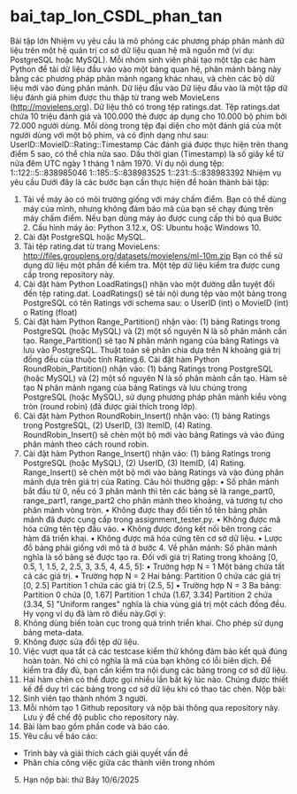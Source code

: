 # bai_tap_lon_CSDL_phan_tan
Bài tập lớn
Nhiệm vụ yêu cầu là mô phỏng các phương pháp phân mảnh dữ liệu trên một hệ quản trị cơ sở
dữ liệu quan hệ mã nguồn mở (ví dụ: PostgreSQL hoặc MySQL). Mỗi nhóm sinh viên phải tạo
một tập các hàm Python để tải dữ liệu đầu vào vào một bảng quan hệ, phân mảnh bảng này bằng
các phương pháp phân mảnh ngang khác nhau, và chèn các bộ dữ liệu mới vào đúng phân mảnh.
Dữ liệu đầu vào
Dữ liệu đầu vào là một tập dữ liệu đánh giá phim được thu thập từ trang web MovieLens
(http://movielens.org). Dữ liệu thô có trong tệp ratings.dat.
Tệp ratings.dat chứa 10 triệu đánh giá và 100.000 thẻ được áp dụng cho 10.000 bộ phim bởi
72.000 người dùng. Mỗi dòng trong tệp đại diện cho một đánh giá của một người dùng với một
bộ phim, và có định dạng như sau:
UserID::MovieID::Rating::Timestamp
Các đánh giá được thực hiện trên thang điểm 5 sao, có thể chia nửa sao. Dấu thời gian
(Timestamp) là số giây kể từ nửa đêm UTC ngày 1 tháng 1 năm 1970. Ví dụ nội dung tệp:
1::122::5::838985046
1::185::5::838983525
1::231::5::838983392
Nhiệm vụ yêu cầu
Dưới đây là các bước bạn cần thực hiện để hoàn thành bài tập:
1. Tải về máy ảo có môi trường giống với máy chấm điểm. Bạn có thể dùng máy của mình,
nhưng không đảm bảo mã của bạn sẽ chạy đúng trên máy chấm điểm. Nếu bạn dùng máy
ảo được cung cấp thì bỏ qua Bước 2.
Cấu hình máy ảo: Python 3.12.x, OS: Ubuntu hoặc Windows 10.
2. Cài đặt PostgreSQL hoặc MySQL.
3. Tải tệp rating.dat từ trang MovieLens:
http://files.grouplens.org/datasets/movielens/ml-10m.zip
Bạn có thể sử dụng dữ liệu một phần để kiểm tra. Một tệp dữ liệu kiểm tra được cung cấp
trong repository này.
4. Cài đặt hàm Python LoadRatings() nhận vào một đường dẫn tuyệt đối đến tệp
rating.dat.
LoadRatings() sẽ tải nội dung tệp vào một bảng trong PostgreSQL có tên Ratings với
schema sau:
o UserID (int)
o MovieID (int)
o Rating (float)
5. Cài đặt hàm Python Range_Partition() nhận vào: (1) bảng Ratings trong PostgreSQL
(hoặc MySQL) và (2) một số nguyên N là số phân mảnh cần tạo.
Range_Partition() sẽ tạo N phân mảnh ngang của bảng Ratings và lưu vào
PostgreSQL.
Thuật toán sẽ phân chia dựa trên N khoảng giá trị đồng đều của thuộc tính Rating.6. Cài đặt hàm Python RoundRobin_Partition() nhận vào: (1) bảng Ratings trong
PostgreSQL (hoặc MySQL) và (2) một số nguyên N là số phân mảnh cần tạo.
Hàm sẽ tạo N phân mảnh ngang của bảng Ratings và lưu chúng trong PostgreSQL (hoặc
MySQL), sử dụng phương pháp phân mảnh kiểu vòng tròn (round robin) (đã được giải
thích trong lớp).
7. Cài đặt hàm Python RoundRobin_Insert() nhận vào: (1) bảng Ratings trong
PostgreSQL, (2) UserID, (3) ItemID, (4) Rating.
RoundRobin_Insert() sẽ chèn một bộ mới vào bảng Ratings và vào đúng phân mảnh
theo cách round robin.
8. Cài đặt hàm Python Range_Insert() nhận vào: (1) bảng Ratings trong PostgreSQL
(hoặc MySQL), (2) UserID, (3) ItemID, (4) Rating.
Range_Insert() sẽ chèn một bộ mới vào bảng Ratings và vào đúng phân mảnh dựa trên
giá trị của Rating.
Câu hỏi thường gặp:
• Số phân mảnh bắt đầu từ 0, nếu có 3 phân mảnh thì tên các bảng sẽ là range_part0,
range_part1, range_part2 cho phân mảnh theo khoảng, và tương tự cho phân mảnh
vòng tròn.
• Không được thay đổi tiền tố tên bảng phân mảnh đã được cung cấp trong
assignment_tester.py.
• Không được mã hóa cứng tên tệp đầu vào.
• Không được đóng kết nối bên trong các hàm đã triển khai.
• Không được mã hóa cứng tên cơ sở dữ liệu.
• Lược đồ bảng phải giống với mô tả ở bước 4.
Về phân mảnh: Số phân mảnh nghĩa là số bảng sẽ được tạo ra.
Đối với giá trị Rating trong khoảng [0, 0.5, 1, 1.5, 2, 2.5, 3, 3.5, 4, 4.5, 5]:
• Trường hợp N = 1
Một bảng chứa tất cả các giá trị.
• Trường hợp N = 2
Hai bảng:
Partition 0 chứa các giá trị [0, 2.5]
Partition 1 chứa các giá trị (2.5, 5]
• Trường hợp N = 3
Ba bảng:
Partition 0 chứa [0, 1.67]
Partition 1 chứa (1.67, 3.34]
Partition 2 chứa (3.34, 5]
"Uniform ranges" nghĩa là chia vùng giá trị một cách đồng đều. Hy vọng ví dụ đã làm rõ điều
này.Gợi ý:
1. Không dùng biến toàn cục trong quá trình triển khai. Cho phép sử dụng bảng meta-data.
2. Không được sửa đổi tệp dữ liệu.
3. Việc vượt qua tất cả các testcase kiểm thử không đảm bảo kết quả đúng hoàn toàn. Nó
chỉ có nghĩa là mã của bạn không có lỗi biên dịch. Để kiểm tra đầy đủ, bạn cần kiểm tra
nội dung các bảng trong cơ sở dữ liệu.
4. Hai hàm chèn có thể được gọi nhiều lần bất kỳ lúc nào. Chúng được thiết kế để duy trì
các bảng trong cơ sở dữ liệu khi có thao tác chèn.
Nộp bài:
1. Sinh viên tạo thành nhóm 3 người.
2. Mỗi nhóm tạo 1 Github repository và nộp bài thông qua repository này. Lưu ý để chế độ
public cho repository này.
3. Bài làm bao gồm phần code và báo cáo.
4. Yêu cầu về báo cáo:
- Trình bày và giải thích cách giải quyết vấn đề
- Phân chia công việc giữa các thành viên trong nhóm
5. Hạn nộp bài: thứ Bảy 10/6/2025
